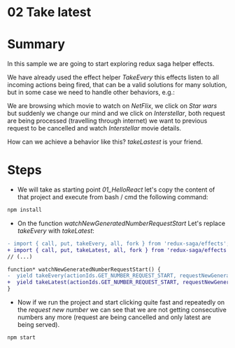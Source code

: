 # 02 Take latest

# Summary

In this sample we are going to start exploring redux saga helper effects.

We have already used the effect helper _TakeEvery_ this effects listen to all incoming actions being
fired, that can be a valid solutions for many solution, but in some case we need to handle 
other behaviors, e.g.:

We are browsing which movie to watch on _NetFlix_, we click on _Star wars_ but suddenly we change
our mind and we click on _Interstellar_, both request are being processed (travelling through internet) we want to previous request to be cancelled and watch
_Interstellar_ movie details.

How can we achieve a behavior like this? _takeLastest_ is your friend.

# Steps

- We will take as starting point *01_HelloReact* let's copy the content of that project 
and execute from bash / cmd the following command:

```bash
npm install
```
- On the function _watchNewGeneratedNumberRequestStart_ Let's replace _takeEvery_ with 
_takeLatest_:

```diff
- import { call, put, takeEvery, all, fork } from 'redux-saga/effects';
+ import { call, put, takeLatest, all, fork } from 'redux-saga/effects';
// (...)

function* watchNewGeneratedNumberRequestStart() {
-  yield takeEvery(actionIds.GET_NUMBER_REQUEST_START, requestNewGeneratedNumber);
+  yield takeLatest(actionIds.GET_NUMBER_REQUEST_START, requestNewGeneratedNumber);
}
```

- Now if we run the project and start clicking quite fast and repeatedly on the _request new number_
we can see that we are not getting consecutive numbers any more (request are being cancelled and
only latest are being served).

```
npm start
```